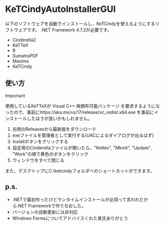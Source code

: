 # KeTCindyAutoInstallerGUI
以下のソフトウェアを自動でインストールし、KeTCindyを使えるようにするソフトウェアです。
.NET Framework 4.7.2が必要です。

- Cinderella2
- KeTTeX
- R
- SumatraPDF
- Maxima
- KeTCindy

## 使い方
> [!IMPORTANT]
> 使用しているKeTTeXが Visual C++ 再頒布可能パッケージ を要求するようになったので、事前にhttps://aka.ms/vs/17/release/vc_redist.x64.exe を事前にインストールしたほうが良いかもしれません。

1. 右側のReleasesから最新版をダウンロード
2. exeファイルを管理者として実行する(UACによるダイアログが出るはず)
3. Installボタンをクリックする
4. 設定用のCinderellaファイルが開いたら、"Kettex", "Mkinit", "Update", "Work"の順で黄色のボタンをクリック
5. ウィンドウをすべて閉じる

また、デスクトップにC:\ketcindyフォルダへのショートカットができます。

## p.s.
- .NETで最初作ったけどランタイムインストールが必須って言われたから.NET Frameworkで作りなおした。
- バージョンの自動更新には非対応
- Windows Formsについてアドバイスくれた某氏ありがとう
  
